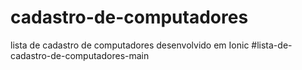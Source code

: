 # cadastro-de-computadores
lista de cadastro de computadores desenvolvido em Ionic 
#lista-de-cadastro-de-computadores-main
